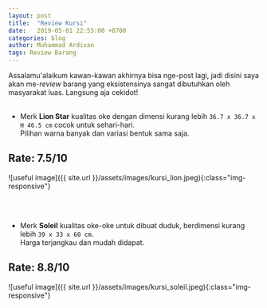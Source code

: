 ```yaml
---
layout: post
title:  "Review Kursi"
date:   2019-05-01 22:55:00 +0700
categories: blog
author: Muhammad Ardivan
tags: Review Barang
---
```


Assalamu'alaikum kawan-kawan akhirnya bisa nge-post lagi, jadi disini saya akan me-*review* barang yang eksistensinya sangat dibutuhkan oleh masyarakat luas. Langsung aja cekidot!<br><br>


- Merk **Lion Star** kualitas oke dengan dimensi kurang lebih `36.7 x 36.7 x H 46.5 cm` cocok untuk sehari-hari.<br>
Pilihan warna banyak dan variasi bentuk sama saja.
## Rate: 7.5/10

![useful image]({{ site.url }}/assets/images/kursi_lion.jpeg){:class="img-responsive"}

<br><br>


- Merk **Soleil** kualitas oke-oke untuk dibuat duduk, berdimensi kurang lebih `39 x 33 x 60 cm`. <br>
Harga terjangkau dan mudah didapat.
## Rate: 8.8/10

![useful image]({{ site.url }}/assets/images/kursi_soleil.jpeg){:class="img-responsive"}
